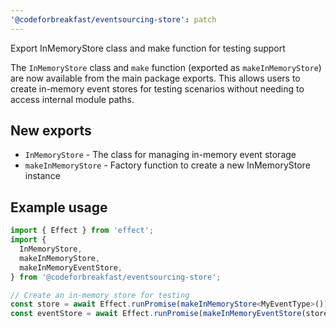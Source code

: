 ```yaml
---
'@codeforbreakfast/eventsourcing-store': patch
---
```


Export InMemoryStore class and make function for testing support

The `InMemoryStore` class and `make` function (exported as `makeInMemoryStore`) are now available from the main package exports. This allows users to create in-memory event stores for testing scenarios without needing to access internal module paths.

## New exports

- `InMemoryStore` - The class for managing in-memory event storage
- `makeInMemoryStore` - Factory function to create a new InMemoryStore instance

## Example usage

```typescript
import { Effect } from 'effect';
import {
  InMemoryStore,
  makeInMemoryStore,
  makeInMemoryEventStore,
} from '@codeforbreakfast/eventsourcing-store';

// Create an in-memory store for testing
const store = await Effect.runPromise(makeInMemoryStore<MyEventType>());
const eventStore = await Effect.runPromise(makeInMemoryEventStore(store));
```
